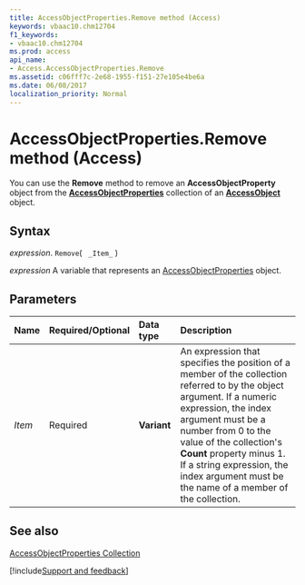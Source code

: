 ```yaml
---
title: AccessObjectProperties.Remove method (Access)
keywords: vbaac10.chm12704
f1_keywords:
- vbaac10.chm12704
ms.prod: access
api_name:
- Access.AccessObjectProperties.Remove
ms.assetid: c06fff7c-2e68-1955-f151-27e105e4be6a
ms.date: 06/08/2017
localization_priority: Normal
---
```



# AccessObjectProperties.Remove method (Access)

You can use the **Remove** method to remove an **AccessObjectProperty** object from the **[AccessObjectProperties](Access.AccessObjectProperties.md)** collection of an **[AccessObject](Access.AccessObject.md)** object.


## Syntax

_expression_. `Remove`( ` _Item_` )

_expression_ A variable that represents an [AccessObjectProperties](Access.AccessObjectProperties.md) object.


## Parameters



|Name|Required/Optional|Data type|Description|
|:-----|:-----|:-----|:-----|
| _Item_|Required|**Variant**|An expression that specifies the position of a member of the collection referred to by the object argument. If a numeric expression, the index argument must be a number from 0 to the value of the collection's **Count** property minus 1. If a string expression, the index argument must be the name of a member of the collection.|

## See also


[AccessObjectProperties Collection](Access.AccessObjectProperties.md)

[!include[Support and feedback](~/includes/feedback-boilerplate.md)]